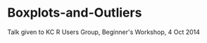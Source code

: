 Boxplots-and-Outliers
=====================

Talk given to KC R Users Group, Beginner's Workshop, 4 Oct 2014
